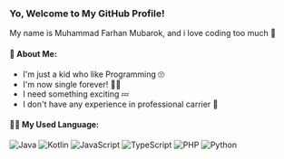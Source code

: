 ### Yo, Welcome to My GitHub Profile! 
My name is Muhammad Farhan Mubarok, and i love coding too much 💖 <br>
#### 💫 About Me:
- I'm just a kid who like Programming 🙄<br>
- I'm now single forever! 👨‍🎤<br>
- I need something exciting 💤<br>
- I don't have any experience in professional carrier 🎯

#### 👩‍💻 My Used Language:
![Java](https://img.shields.io/badge/java-%23ED8B00.svg?style=flat&logo=openjdk&logoColor=white) 
![Kotlin](https://img.shields.io/badge/kotlin-%237F52FF.svg?style=flat&logo=kotlin&logoColor=white)
![JavaScript](https://img.shields.io/badge/javascript-%23323330.svg?style=flat&logo=javascript&logoColor=%23F7DF1E)
![TypeScript](https://img.shields.io/badge/typescript-%23007ACC.svg?style=flat&logo=typescript&logoColor=white)
![PHP](https://img.shields.io/badge/php-%23777BB4.svg?style=flat&logo=php&logoColor=white)
![Python](https://img.shields.io/badge/python-3670A0?style=flat&logo=python&logoColor=ffdd54)
